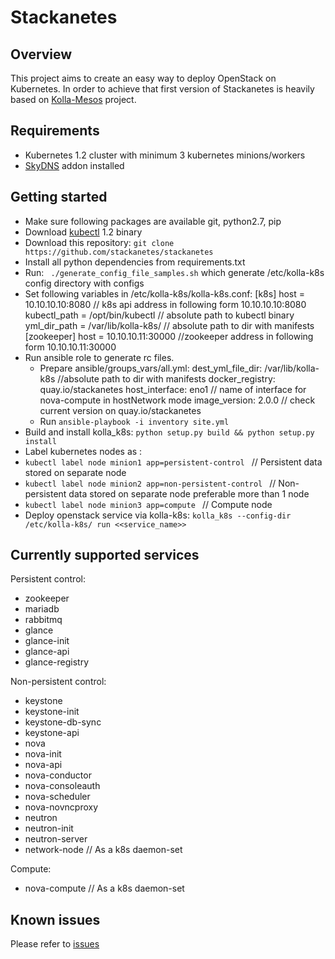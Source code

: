 
# Stackanetes


## Overview

This project aims to create an easy way to deploy OpenStack on Kubernetes. In order to achieve that first version of Stackanetes is heavily based on [Kolla-Mesos](https://github.com/openstack/kolla-mesos) project.

## Requirements

 -  Kubernetes 1.2 cluster with minimum 3 kubernetes minions/workers
 - [SkyDNS](https://github.com/kubernetes/kubernetes/tree/master/cluster/addons/dns) addon installed

## Getting started

 - Make sure following packages are available git, python2.7, pip
 - Download [kubectl](https://github.com/kubernetes/kubernetes/releases) 1.2 binary
 - Download this repository: ```git clone https://github.com/stackanetes/stackanetes```
 - Install all python dependencies from requirements.txt
 - Run: ``` ./generate_config_file_samples.sh``` which generate /etc/kolla-k8s config directory with configs
 - Set following variables in /etc/kolla-k8s/kolla-k8s.conf:
        [k8s]
        host = 10.10.10.10:8080 // k8s api address in following form 10.10.10.10:8080
        kubectl_path =  /opt/bin/kubectl // absolute path to kubectl binary
        yml_dir_path =  /var/lib/kolla-k8s/ // absolute path to dir with manifests
       [zookeeper]
        host = 10.10.10.11:30000 //zookeeper address in following form 10.10.10.11:30000
 - Run ansible role to generate rc files.
   - Prepare ansible/groups_vars/all.yml:
         dest_yml_file_dir: /var/lib/kolla-k8s //absolute path to dir with manifests
         docker_registry: quay.io/stackanetes
         host_interface: eno1 // name of interface for nova-compute in hostNetwork mode
         image_version: 2.0.0 // check current version on quay.io/stackanetes
   -  Run  ```ansible-playbook -i inventory site.yml```
- Build and install kolla_k8s: ```python setup.py build && python setup.py install```
- Label kubernetes nodes as  :
 - ```kubectl label node minion1 app=persistent-control ``` // Persistent data stored on separate node
 - ```kubectl label node minion2 app=non-persistent-control ``` // Non-persistent data stored on separate node preferable more than 1 node
 - ```kubectl label node minion3 app=compute ``` // Compute node
- Deploy openstack service via kolla-k8s: ```kolla_k8s --config-dir /etc/kolla-k8s/ run <<service_name>>```

## Currently supported services
Persistent control:
 - zookeeper
 - mariadb
 - rabbitmq
 - glance
  - glance-init
  - glance-api
  - glance-registry

Non-persistent control:
 - keystone
  - keystone-init
  - keystone-db-sync
  - keystone-api
 - nova
  - nova-init
  - nova-api
  - nova-conductor
  - nova-consoleauth
  - nova-scheduler
  - nova-novncproxy
 - neutron
  - neutron-init
  - neutron-server
 - network-node // As a k8s daemon-set

Compute:
 - nova-compute // As a k8s daemon-set

## Known issues
Please refer to [issues](https://github.com/stackanetes/stackanetes/issues)
